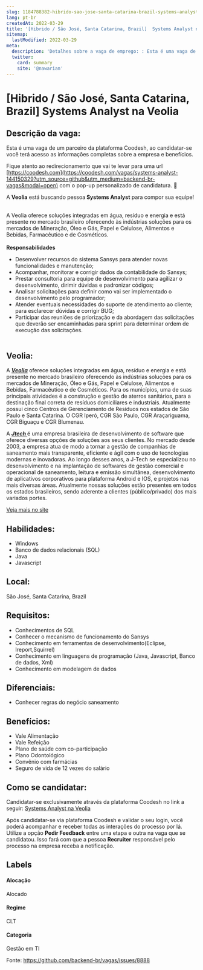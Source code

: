 ```yaml
---
slug: 1184788382-hibrido-sao-jose-santa-catarina-brazil-systems-analyst-na-veolia
lang: pt-br
createdAt: 2022-03-29
title: '[Hibrido / São José, Santa Catarina, Brazil]  Systems Analyst na Veolia - Vaga de Emprego'
sitemap:
  lastModified: 2022-03-29
meta:
  description: 'Detalhes sobre a vaga de emprego: : Esta é uma vaga de um parceiro da plataforma Coodesh, ao candidatar-se você terá acesso as informações completas sobre a empresa e benefícios.  Fique atento ao redirecionamento que vai te levar para uma url [https://coodesh.com](https://coodesh.com/vagas/systems-analyst-144150329?utm_source=github&utm_medium=backend-br-vagas&modal=open) com o pop-up personalizado de candidatura. 👋 <p>A <strong>Veolia</strong> está buscando pessoa<strong> Systems Analyst</strong> para compor sua equipe!</p> <p><br>A Veolia oferece soluções integradas em água, resíduo e energia e está presente no mercado brasileiro oferecendo às indústrias soluções para os mercados de Mineração, Óleo e Gás, Papel e Celulose, Alimentos e Bebidas, Farmacêutico e de Cosméticos.<br><br><strong>Responsabilidades </strong><br></p> <ul> <li>Desenvolver recursos do sistema Sansys para atender novas funcionalidades e manutenção;</li> <li>Acompanhar, monitorar e corrigir dados da contabilidade do Sansys;</li> <li>Prestar consultoria para equipe de desenvolvimento para agilizar o desenvolvimento, dirimir dúvidas e padronizar códigos;</li> <li>Analisar solicitações para definir como vai ser implementado o desenvolvimento pelo programador;</li> <li>Atender eventuais necessidades do suporte de atendimento ao cliente; para esclarecer dúvidas e corrigir BUG;</li> <li>Participar das reuniões de priorização e da abordagem das solicitações que deverão ser encaminhadas para sprint para determinar ordem de execução das solicitações.<br><br></li> </ul>'
  twitter:
    card: summary
    site: '@nawarian'
---
```


# [Hibrido / São José, Santa Catarina, Brazil]  Systems Analyst na Veolia

## Descrição da vaga: 
Esta é uma vaga de um parceiro da plataforma Coodesh, ao candidatar-se você terá acesso as informações completas sobre a empresa e benefícios.


Fique atento ao redirecionamento que vai te levar para uma url [https://coodesh.com](https://coodesh.com/vagas/systems-analyst-144150329?utm_source=github&utm_medium=backend-br-vagas&modal=open) com o pop-up personalizado de candidatura. 👋
<p>A <strong>Veolia</strong> está buscando pessoa<strong>  Systems Analyst</strong> para compor sua equipe!</p>
<p><br>A Veolia oferece soluções integradas em água, resíduo e energia e está presente no mercado brasileiro oferecendo às indústrias soluções para os mercados de Mineração, Óleo e Gás, Papel e Celulose, Alimentos e Bebidas, Farmacêutico e de Cosméticos.<br><br><strong>Responsabilidades </strong><br></p>
<ul>
<li>Desenvolver recursos do sistema Sansys para atender novas funcionalidades e manutenção;</li>
<li>Acompanhar, monitorar e corrigir dados da contabilidade do Sansys;</li>
<li>Prestar consultoria para equipe de desenvolvimento para agilizar o desenvolvimento, dirimir dúvidas e padronizar códigos;</li>
<li>Analisar solicitações para definir como vai ser implementado o desenvolvimento pelo programador;</li>
<li>Atender eventuais necessidades do suporte de atendimento ao cliente; para esclarecer dúvidas e corrigir BUG;</li>
<li>Participar das reuniões de priorização e da abordagem das solicitações que deverão ser encaminhadas para sprint para determinar ordem de execução das solicitações.<br><br></li>
</ul>

## Veolia: 
 <p>A <strong><em><ins>Veolia</ins></em></strong> oferece soluções integradas em água, resíduo e energia e está presente no mercado brasileiro oferecendo às indústrias soluções para os mercados de Mineração, Óleo e Gás, Papel e Celulose, Alimentos e Bebidas, Farmacêutico e de Cosméticos. Para os municípios, uma de suas principais atividades é a construção e gestão de aterros sanitários, para a destinação final correta de resíduos domiciliares e industriais. Atualmente possui cinco Centros de Gerenciamento de Resíduos nos estados de São Paulo e Santa Catarina. O CGR Iperó, CGR São Paulo, CGR Araçariguama, CGR Biguaçu e CGR Blumenau.</p>

<p>A <strong><em><ins>Jtech </ins></em></strong>é uma empresa brasileira de desenvolvimento de software que oferece diversas opções de soluções aos seus clientes. No mercado desde 2003, a empresa atua de modo a tornar a gestão de companhias de saneamento mais transparente, eficiente e ágil com o uso de tecnologias modernas e inovadoras. Ao longo desses anos, a J-Tech se especializou no desenvolvimento e na implantação de softwares de gestão comercial e operacional de saneamento, leitura e emissão simultânea, desenvolvimento de aplicativos corporativos para plataforma Android e IOS, e projetos nas mais diversas áreas. Atualmente nossas soluções estão presentes em todos os estados brasileiros, sendo aderente a clientes (público/privado) dos mais variados portes.</p><a href='https://coodesh.com/empresas/veolia'>Veja mais no site</a>

 ## Habilidades: 
 - Windows 
- Banco de dados relacionais (SQL) 
- Java 
- Javascript
## Local: 
 São José, Santa Catarina, Brazil
## Requisitos: 
 - Conhecimentos de SQL 
- Conhecer o mecanismo de funcionamento do Sansys 
- Conhecimento em ferramentas de desenvolvimento(Eclipse, Ireport,Squirrel) 
- Conhecimento em linguagens de programação (Java, Javascript, Banco de dados, Xml) 
- Conhecimento em modelagem de dados
## Diferenciais: 
 - Conhecer regras do negócio saneamento
## Benefícios: 
 - Vale Alimentação 
- Vale Refeição 
- Plano de saúde com co-participação 
- Plano Odontológico 
- Convênio com farmácias 
- Seguro de vida de 12 vezes do salário
## Como se candidatar:
Candidatar-se exclusivamente através da plataforma Coodesh no link a seguir: [ Systems Analyst na Veolia](https://coodesh.com/vagas/systems-analyst-144150329?utm_source=github&utm_medium=backend-br-vagas&modal=open)


Após candidatar-se via plataforma Coodesh e validar o seu login, você poderá acompanhar e receber todas as interações do processo por lá. Utilize a opção **Pedir Feedback** entre uma etapa e outra na vaga que se candidatou. Isso fará com que a pessoa **Recruiter** responsável pelo processo na empresa receba a notificação.
## Labels
#### Alocação
Alocado
#### Regime
CLT
#### Categoria
Gestão em TI

Fonte: https://github.com/backend-br/vagas/issues/8888